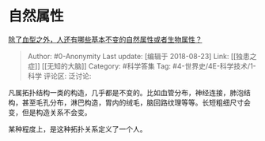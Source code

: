 # 自然属性
[除了血型之外，人还有哪些基本不变的自然属性或者生物属性？](https://www.zhihu.com/question/291168526/answer/475609333)

> Author: #0-Anonymity
> Last update: [编辑于 2018-08-23]
> Link: [[独患之症]] [[无知的大脑]]
> Category: #科学答集
> Tag: #4-世界史/4E-科学技术/1-科学
> 评论区:
> 泛讨论:

凡属拓扑结构一类的构造，几乎都是不变的。比如血管分布，神经连接，肺泡结构，甚至毛孔分布，淋巴构造，胃内的绒毛，脑回路纹理等等。长短粗细尺寸会变，但是构造关系不会变。

某种程度上，是这种拓扑关系定义了一个人。
